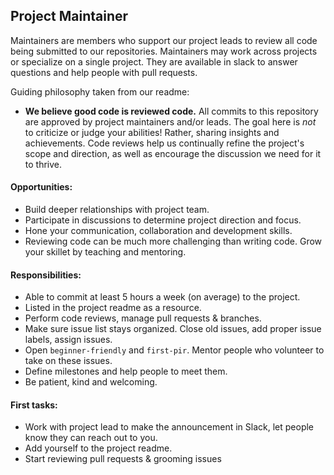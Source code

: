 ## Project Maintainer

Maintainers are members who support our project leads to review all code being submitted to our repositories. Maintainers may work across projects or specialize on a single project. They are available in slack to answer questions and help people with pull requests.

Guiding philosophy taken from our readme:
* **We believe good code is reviewed code.** All commits to this repository are approved by project maintainers and/or leads. The goal here is *not* to criticize or judge your abilities! Rather, sharing insights and achievements. Code reviews help us continually refine the project's scope and direction, as well as encourage the discussion we need for it to thrive.

#### Opportunities:
* Build deeper relationships with project team.
* Participate in discussions to determine project direction and focus.
* Hone your communication, collaboration and development skills.
* Reviewing code can be much more challenging than writing code. Grow your skillet by teaching and mentoring.

#### Responsibilities:
* Able to commit at least 5 hours a week (on average) to the project.
* Listed in the project readme as a resource.
* Perform code reviews, manage pull requests & branches.
* Make sure issue list stays organized. Close old issues, add proper issue labels, assign issues.
* Open `beginner-friendly` and `first-pir`. Mentor people who volunteer to take on these issues.
* Define milestones and help people to meet them.
* Be patient, kind and welcoming.

#### First tasks:
* Work with project lead to make the announcement in Slack, let people know they can reach out to you.
* Add yourself to the project readme.
* Start reviewing pull requests & grooming issues
